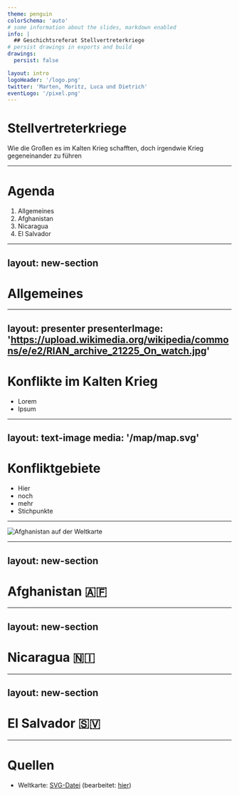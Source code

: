 ```yaml
---
theme: penguin
colorSchema: 'auto'
# some information about the slides, markdown enabled
info: |
  ## Geschichtsreferat Stellvertreterkriege
# persist drawings in exports and build
drawings:
  persist: false

layout: intro
logoHeader: '/logo.png'
twitter: 'Marten, Moritz, Luca und Dietrich'
eventLogo: '/pixel.png'
---
```


# Stellvertreterkriege

Wie die Großen es im Kalten Krieg schafften, doch irgendwie Krieg gegeneinander zu führen


<!--
The last comment block of each slide will be treated as slide notes. It will be visible and editable in Presenter Mode along with the slide. [Read more in the docs](https://sli.dev/guide/syntax.html#notes)
-->

---

# Agenda

1. Allgemeines
2. Afghanistan
3. Nicaragua
4. El Salvador

---
layout: new-section
---

# Allgemeines

---
layout: presenter
presenterImage: 'https://upload.wikimedia.org/wikipedia/commons/e/e2/RIAN_archive_21225_On_watch.jpg'
---

# Konflikte im Kalten Krieg

- Lorem
- Ipsum


<!--Hier allgemeine Informationen-->

---
layout: text-image
media: '/map/map.svg'
---
# Konfliktgebiete

- Hier
- noch
- mehr
- Stichpunkte

---


<v-click>
 <img alt="Afghanistan auf der Weltkarte" src="/map/map-afghanistan.png" class="map-zoom" />
</v-click>
<!--Switch zu Afghanistan via map-->

<style>
  /* Styling der Kartenanimation */
  .map-zoom {
    animation: zoom-in 3s ease-in;
    animation-fill-mode: forwards;
  }
  @keyframes zoom-in {
  0% {
    transform: scale(1, 1);
  }
  20% {
    transform: scale(1, 1);
  }
  50% {
    transform: scale(1.4, 1.4) translate(-4%, 5%);
  }
  100% {
    transform: scale(1.8, 1.8) translate(-8%, 10%);
  }
}
</style>
---
layout: new-section
---

# Afghanistan 🇦🇫

---
layout: new-section
---

# Nicaragua 🇳🇮

---
layout: new-section
---

# El Salvador 🇸🇻


---

# Quellen

- Weltkarte: [SVG-Datei](https://commons.wikimedia.org/wiki/File:AASM_operators.svg) (bearbeitet: [hier](/map/map.svg))